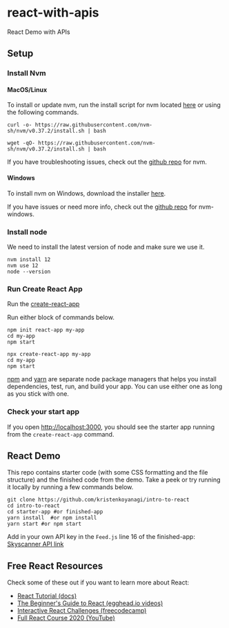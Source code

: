 # react-with-apis
React Demo with APIs

## Setup

### Install Nvm

#### MacOS/Linux

To install or update nvm, run the install script for nvm located [here](https://github.com/nvm-sh/nvm/blob/v0.35.3/install.sh) or using the following commands. 

```
curl -o- https://raw.githubusercontent.com/nvm-sh/nvm/v0.37.2/install.sh | bash
```
```
wget -qO- https://raw.githubusercontent.com/nvm-sh/nvm/v0.37.2/install.sh | bash
```

If you have troubleshooting issues, check out the [github repo](https://github.com/nvm-sh/nvm#troubleshooting-on-linux) for nvm.

#### Windows 

To install nvm on Windows, download the installer [here](https://github.com/coreybutler/nvm-windows/releases).

If you have issues or need more info, check out the [github repo](https://github.com/coreybutler/nvm-windows) for nvm-windows.

### Install node

We need to install the latest version of node and make sure we use it.

```
nvm install 12
nvm use 12
node --version
```

### Run Create React App

Run the [create-react-app](https://reactjs.org/docs/create-a-new-react-app.html)

Run either block of commands below.
```
npm init react-app my-app
cd my-app
npm start
```
``` 
npx create-react-app my-app
cd my-app
npm start
```

[npm](https://www.npmjs.com/) and [yarn](https://yarnpkg.com/) are separate node package managers that helps you install dependencies, test, run, and build your app. You can use either one as long as you stick with one.


### Check your start app

If you open [http://localhost:3000](http://localhost:3000), you should see the starter app running from the `create-react-app` command.

## React Demo

This repo contains starter code (with some CSS formatting and the file structure) and the finished code from the demo. Take a peek or try running it locally by running a few commands below. 

```
git clone https://github.com/kristenkoyanagi/intro-to-react
cd intro-to-react
cd starter-app #or finished-app
yarn install  #or npm install
yarn start #or npm start
```

Add in your own API key in the `Feed.js` line 16 of the finished-app:
[Skyscanner API link](https://rapidapi.com/skyscanner/api/skyscanner-flight-search) 

## Free React Resources
Check some of these out if you want to learn more about React:
- [React Tutorial (docs)](https://reactjs.org/tutorial/tutorial.html)
- [The Beginner's Guide to React (egghead.io videos)](https://egghead.io/courses/the-beginner-s-guide-to-react)
- [Interactive React Challenges (freecodecamp)](https://www.freecodecamp.org/learn/front-end-libraries/react/)
- [Full React Course 2020 (YouTube)](https://www.youtube.com/watch?v=4UZrsTqkcW4)
